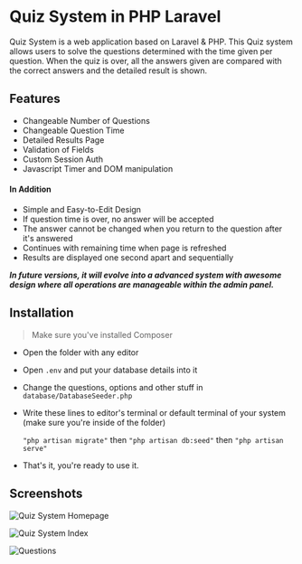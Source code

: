 # Quiz System in PHP Laravel
Quiz System is a web application based on Laravel & PHP. This Quiz system allows users to solve the questions determined with the time given per question. When the quiz is over, all the answers given are compared with the correct answers and the detailed result is shown. 

## Features
- Changeable Number of Questions
- Changeable Question Time  
- Detailed Results Page
- Validation of Fields
- Custom Session Auth
- Javascript Timer and DOM manipulation
#### In Addition
- Simple and Easy-to-Edit Design
- If question time is over, no answer will be accepted  
- The answer cannot be changed when you return to the question after it's answered
- Continues with remaining time when page is refreshed
- Results are displayed one second apart and sequentially

**_In future versions, it will evolve into a advanced system with awesome design where all operations are manageable within the admin panel._**

## Installation
> Make sure you've installed Composer
- Open the folder with any editor
- Open ` .env ` and put your database details into it
- Change the questions, options and other stuff in ` database/DatabaseSeeder.php `
- Write these lines to editor's terminal or default terminal of your system (make sure you're inside of the folder)  

   ` "php artisan migrate" ` then ` "php artisan db:seed" ` then ` "php artisan serve" `

- That's it, you're ready to use it.
## Screenshots

![Quiz System Homepage](https://user-images.githubusercontent.com/8729215/176317309-c6b47193-5cd3-4faf-a586-a33d97711a1b.png)

![Quiz System Index](https://user-images.githubusercontent.com/8729215/176316719-bbe61d6b-ec78-4699-8e25-1d990c7cab25.png)

![Questions](https://user-images.githubusercontent.com/8729215/176316737-3bf720f0-d06e-48ca-8227-8bd0198863c7.png)

